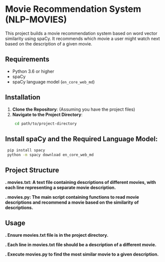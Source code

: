 # Movie Recommendation System (NLP-MOVIES)

This project builds a movie recommendation system based on word vector similarity using spaCy. It recommends which movie a user might watch next based on the description of a given movie.

## Requirements

- Python 3.6 or higher
- spaCy
- spaCy language model (`en_core_web_md`)

## Installation

1. **Clone the Repository**: (Assuming you have the project files)
2. **Navigate to the Project Directory**:
   ```sh
    cd path/to/project-directory
   ```
## Install spaCy and the Required Language Model:
   ```sh
    pip install spacy
    python -m spacy download en_core_web_md
   ```
## Project Structure
**. movies.txt: A text file containing descriptions of different movies, with each line representing a separate movie description.**

**. movies.py: The main script containing functions to read movie descriptions and recommend a movie based on the similarity of descriptions.**
## Usage
**. Ensure movies.txt file is in the project directory.**

**. Each line in movies.txt file  should be a description of a different movie.**

**. Execute movies.py to find the most similar movie to a given description.**
